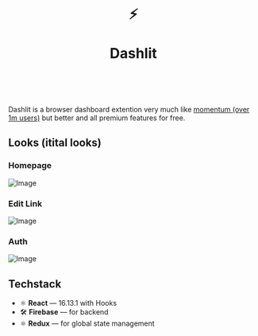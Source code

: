 <div align="center">
  <h1>
    <br/>
    <br/>
    ⚡️
    <br />
    <br />
    Dashlit
    <br />
    <br />
    <br />
  </h1>
  <sup>
</div>

Dashlit is a browser dashboard extention very much like [momentum (over 1m users)](https://momentumdash.com/) but better and all premium features for free. 

## Looks (itital looks)
  
  ### Homepage
![Image](https://github.com/pratik-codes/Dashlit/blob/master/screenshots/homepage.jpg)
  
  
  ### Edit Link
![Image](https://github.com/pratik-codes/Dashlit/blob/master/screenshots/editlink.jpg)
  
  
  ### Auth
![Image](https://github.com/pratik-codes/Dashlit/blob/master/screenshots/signin.jpg)
   
  
## Techstack

- ⚛ **React** — 16.13.1 with Hooks
- 🛠 **Firebase** — for backend
- ⚛ **Redux** — for global state management



<!-- <p align="center">
  <a href="https://twitter.com/hullistudio"><strong>🐦 Twitter</strong></a> &mdash; <a href="https://github.com/hullistudio"><strong>👨🏻‍💻 GitHub</strong></a> &mdash; <a href="https://hulli.studio"><strong>🌎 Website</strong></a>
  <br />
</p> -->

<br />
<br />
<br />
